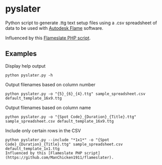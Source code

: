 # pyslater

Python script to generate .ttg text setup files using a .csv spreadsheet of data to be used with [Autodesk Flame](https://www.autodesk.com/products/flame) software.

Influenced by this [Flameslate PHP script](https://github.com/ManChicken1911/flameslater).

## Examples

Display help output
```
python pyslater.py -h
``` 

Output filenames based on column number
```
python pyslater.py -o "{5}_{6}_{4}.ttg" sample_spreadsheet.csv default_template_16x9.ttg
```

Output filenames based on column name
```
python pyslater.py -o "{Spot Code}_{Duration}_{Title}.ttg" sample_spreadsheet.csv default_template_16x9.ttg
```

Include only certain rows in the CSV
```
python pyslater.py --include "*1x1*" -o "{Spot Code}_{Duration}_{Title}.ttg" sample_spreadsheet.csv default_template_1x1.ttg
Influenced by this [Flameslate PHP script](https://github.com/ManChicken1911/flameslater).

